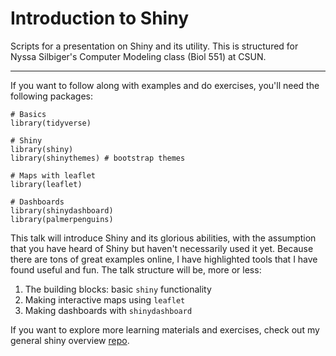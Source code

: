 # Introduction to Shiny

Scripts for a presentation on Shiny and its utility. This is structured for Nyssa Silbiger's Computer Modeling class (Biol 551) at CSUN. 

***

If you want to follow along with examples and do exercises, you'll need the following packages:

```{r}
# Basics
library(tidyverse)

# Shiny
library(shiny)
library(shinythemes) # bootstrap themes

# Maps with leaflet
library(leaflet)

# Dashboards
library(shinydashboard)
library(palmerpenguins)
```

This talk will introduce Shiny and its glorious abilities, with the assumption that you have heard of Shiny but haven't necessarily used it yet. Because there are tons of great examples online, I have highlighted tools that I have found useful and fun. The talk structure will be, more or less:

1. The building blocks: basic `shiny` functionality
2. Making interactive maps using `leaflet`
3. Making dashboards with `shinydashboard`

If you want to explore more learning materials and exercises, check out my general shiny overview [repo](https://github.com/mcsiple/shinyoverview). 
